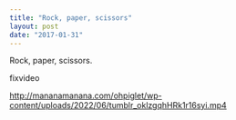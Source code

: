```yaml
---
title: "Rock, paper, scissors"
layout: post
date: "2017-01-31"
---
```


Rock, paper, scissors.

fixvideo

http://mananamanana.com/ohpiglet/wp-content/uploads/2022/06/tumblr_oklzgqhHRk1r16syi.mp4
